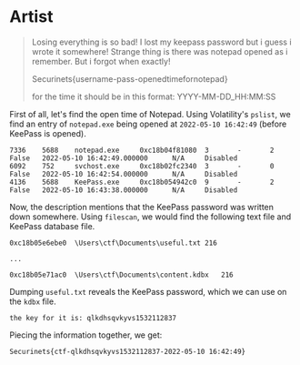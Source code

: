 # Artist

> Losing everything is so bad! I lost my keepass password but i guess i wrote it somewhere! Strange thing is there was notepad opened as i remember. But i forgot when exactly!
>
> Securinets{username-pass-openedtimefornotepad}
>
> for the time it should be in this format: YYYY-MM-DD\_HH:MM:SS

First of all, let's find the open time of Notepad. Using Volatility's `pslist`, we find an entry of `notepad.exe` being opened at `2022-05-10 16:42:49` (before KeePass is opened).

```
7336    5688    notepad.exe     0xc18b04f81080  3       -       2       False   2022-05-10 16:42:49.000000      N/A     Disabled
6092    752     svchost.exe     0xc18b02fc2340  3       -       0       False   2022-05-10 16:42:54.000000      N/A     Disabled
4136    5688    KeePass.exe     0xc18b054942c0  9       -       2       False   2022-05-10 16:43:38.000000      N/A     Disabled
```

Now, the description mentions that the KeePass password was written down somewhere. Using `filescan`, we would find the following text file and KeePass database file.

```
0xc18b05e6ebe0	\Users\ctf\Documents\useful.txt	216

...

0xc18b05e71ac0	\Users\ctf\Documents\content.kdbx	216
```

Dumping `useful.txt` reveals the KeePass password, which we can use on the `kdbx` file.

```
the key for it is: qlkdhsqvkyvs1532112837
```

Piecing the information together, we get:

`Securinets{ctf-qlkdhsqvkyvs1532112837-2022-05-10 16:42:49}`
